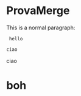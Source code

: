 # ProvaMerge

<p>This is a normal paragraph:</p>

<pre><code> hello 

ciao
</code></pre>
<p> ciao

# boh
